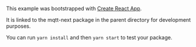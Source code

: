 This example was bootstrapped with [Create React App](https://github.com/facebook/create-react-app).

It is linked to the mqtt-next package in the parent directory for development purposes.

You can run `yarn install` and then `yarn start` to test your package.
